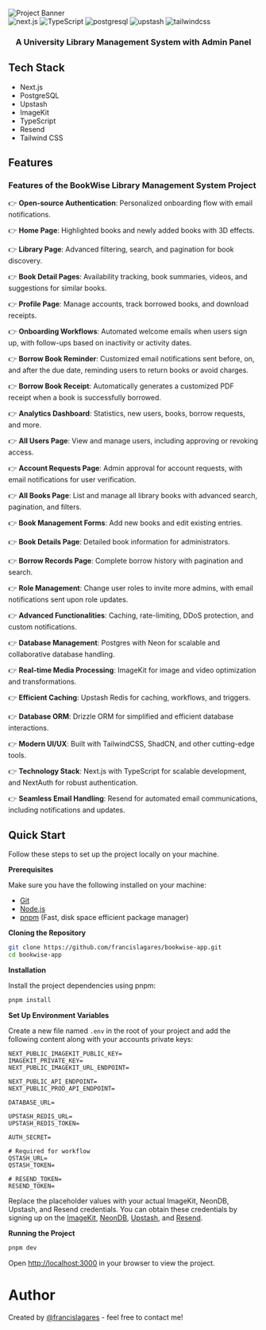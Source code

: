 <div>
  <br />
    <img src="https://github.com/user-attachments/assets/7cff0964-6c02-4af5-aa0c-964b349cc9aa" alt="Project Banner">
  <br />

  <div>
    <img src="https://img.shields.io/badge/-Next_JS-black?style=for-the-badge&logoColor=white&logo=nextdotjs&color=000000" alt="next.js" />
    <img src="https://img.shields.io/badge/-TypeScript-black?style=for-the-badge&logoColor=white&logo=typescript&color=3178C6" alt="TypeScript" />
    <img src="https://img.shields.io/badge/-PostgreSQL-black?style=for-the-badge&logoColor=white&logo=postgresql&color=4169E1" alt="postgresql" />
    <img src="https://img.shields.io/badge/-Upstash-black?style=for-the-badge&logoColor=white&logo=upstash&color=00E9A3" alt="upstash" />
    <img src="https://img.shields.io/badge/-Tailwind_CSS-black?style=for-the-badge&logoColor=white&logo=tailwindcss&color=06B6D4" alt="tailwindcss" />
  </div>

  <h3 align="center">A University Library Management System with Admin Panel</h3>

## Tech Stack

- Next.js
- PostgreSQL
- Upstash
- ImageKit
- TypeScript
- Resend
- Tailwind CSS

## <a name="features">Features</a>

### Features of the BookWise Library Management System Project

👉 **Open-source Authentication**: Personalized onboarding flow with email
notifications.

👉 **Home Page**: Highlighted books and newly added books with 3D effects.

👉 **Library Page**: Advanced filtering, search, and pagination for book
discovery.

👉 **Book Detail Pages**: Availability tracking, book summaries, videos, and
suggestions for similar books.

👉 **Profile Page**: Manage accounts, track borrowed books, and download
receipts.

👉 **Onboarding Workflows**: Automated welcome emails when users sign up, with
follow-ups based on inactivity or activity dates.

👉 **Borrow Book Reminder**: Customized email notifications sent before, on, and
after the due date, reminding users to return books or avoid charges.

👉 **Borrow Book Receipt**: Automatically generates a customized PDF receipt
when a book is successfully borrowed.

👉 **Analytics Dashboard**: Statistics, new users, books, borrow requests, and
more.

👉 **All Users Page**: View and manage users, including approving or revoking
access.

👉 **Account Requests Page**: Admin approval for account requests, with email
notifications for user verification.

👉 **All Books Page**: List and manage all library books with advanced search,
pagination, and filters.

👉 **Book Management Forms**: Add new books and edit existing entries.

👉 **Book Details Page**: Detailed book information for administrators.

👉 **Borrow Records Page**: Complete borrow history with pagination and search.

👉 **Role Management**: Change user roles to invite more admins, with email
notifications sent upon role updates.

👉 **Advanced Functionalities**: Caching, rate-limiting, DDoS protection, and
custom notifications.

👉 **Database Management**: Postgres with Neon for scalable and collaborative
database handling.

👉 **Real-time Media Processing**: ImageKit for image and video optimization and
transformations.

👉 **Efficient Caching**: Upstash Redis for caching, workflows, and triggers.

👉 **Database ORM**: Drizzle ORM for simplified and efficient database
interactions.

👉 **Modern UI/UX**: Built with TailwindCSS, ShadCN, and other cutting-edge
tools.

👉 **Technology Stack**: Next.js with TypeScript for scalable development, and
NextAuth for robust authentication.

👉 **Seamless Email Handling**: Resend for automated email communications,
including notifications and updates.

## <a name="quick-start">Quick Start</a>

Follow these steps to set up the project locally on your machine.

**Prerequisites**

Make sure you have the following installed on your machine:

- [Git](https://git-scm.com/)
- [Node.js](https://nodejs.org/en)
- [pnpm](https://pnpm.io/) (Fast, disk space efficient package manager)

**Cloning the Repository**

```bash
git clone https://github.com/francislagares/bookwise-app.git
cd bookwise-app
```

**Installation**

Install the project dependencies using pnpm:

```bash
pnpm install
```

**Set Up Environment Variables**

Create a new file named `.env` in the root of your project and add the following
content along with your accounts private keys:

```env
NEXT_PUBLIC_IMAGEKIT_PUBLIC_KEY=
IMAGEKIT_PRIVATE_KEY=
NEXT_PUBLIC_IMAGEKIT_URL_ENDPOINT=

NEXT_PUBLIC_API_ENDPOINT=
NEXT_PUBLIC_PROD_API_ENDPOINT=

DATABASE_URL=

UPSTASH_REDIS_URL=
UPSTASH_REDIS_TOKEN=

AUTH_SECRET=

# Required for workflow
QSTASH_URL=
QSTASH_TOKEN=

# RESEND_TOKEN=
RESEND_TOKEN=
```

Replace the placeholder values with your actual ImageKit, NeonDB, Upstash, and
Resend credentials. You can obtain these credentials by signing up on the
[ImageKit](https://bit.ly/49zmXkt), [NeonDB](https://fyi.neon.tech/1jsm),
[Upstash](https://upstash.com/?utm_source=jsmastery1), and
[Resend](https://resend.com/).

**Running the Project**

```bash
pnpm dev
```

Open [http://localhost:3000](http://localhost:3000) in your browser to view the
project.

# Author

Created by [@francislagares](https://www.linkedin.com/in/francislagares/) - feel
free to contact me!
